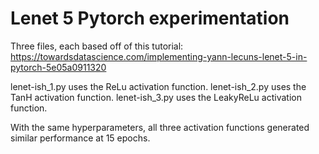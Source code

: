 # Lenet 5 Pytorch experimentation #

Three files, each based off of this tutorial:
https://towardsdatascience.com/implementing-yann-lecuns-lenet-5-in-pytorch-5e05a0911320

lenet-ish_1.py uses the ReLu activation function.
lenet-ish_2.py uses the TanH activation function.
lenet-ish_3.py uses the LeakyReLu activation function.
  
 With the same hyperparameters, all three activation functions generated similar performance at 15 epochs.
